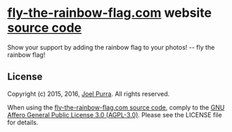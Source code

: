 # [fly-the-rainbow-flag.com](https://fly-the-rainbow-flag.com/) website [source code](https://github.com/joelpurra/fly-the-rainbow-flag.com)

Show your support by adding the rainbow flag to your photos! -- fly the rainbow flag!



## License

Copyright (c) 2015, 2016, [Joel Purra](http://joelpurra.com/). All rights reserved.

When using the [fly-the-rainbow-flag.com source code](https://github.com/joelpurra/fly-the-rainbow-flag.com), comply to the [GNU Affero General Public License 3.0 (AGPL-3.0)](https://en.wikipedia.org/wiki/Affero_General_Public_License). Please see the LICENSE file for details.
